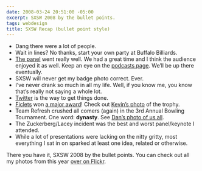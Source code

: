 ```yaml
---
date: 2008-03-24 20:51:00 -05:00
excerpt: SXSW 2008 by the bullet points.
tags: webdesign
title: SXSW Recap (bullet point style)
---
```


- Dang there were a lot of people.
- Wait in lines? No thanks, start your own party at Buffalo Billiards.
- [The panel](http://2008.sxsw.com/interactive/programming/panels_schedule/?action=show&id=IAP060356) went really well. We had a great time and I think the audience enjoyed it as well. Keep an eye on the [podcasts page](http://2008.sxsw.com/coverage/podcasts/). We’ll be up there eventually.
- SXSW will never get my badge photo correct. Ever.
- I’ve never drank so much in all my life. Well, if you know me, you know that’s really not saying a whole lot.
- [Twitter](http://www.twitter.com/) is the way to get things done.
- [Ficlets](http://www.ficlets.com/) won [a major award](http://2008.sxsw.com/interactive/web_awards/winners/)! Check out [Kevin’s photo](http://flickr.com/photos/kplawver/2349178183/) of the trophy.
- Team Refresh crushed all comers (again) in the 3rd Annual Bowling Tournament. One word: **dynasty**. See [Dan’s photo of us all](http://flickr.com/photos/dandrinkard/2330982353/).
- The Zuckerberg/Lacey incident was the best and worst panel/keynote I attended.
- While a lot of presentations were lacking on the nitty gritty, most everything I sat in on sparked at least one idea, related or otherwise.

There you have it, SXSW 2008 by the bullet points. You can check out all my photos from this year [over on Flickr](http://flickr.com/photos/jgarber/sets/72157604126975249/).